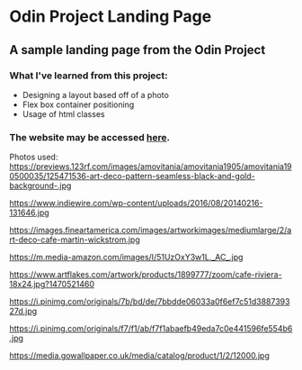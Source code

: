 # Odin Project Landing Page
## A sample landing page from the Odin Project

### What I've learned from this project:
- Designing a layout based off of a photo
- Flex box container positioning
- Usage of html classes

### The website may be accessed [here](https://czaplickijakub.github.io/Sample_LandingPage/). 

Photos used:
https://previews.123rf.com/images/amovitania/amovitania1905/amovitania190500035/125471536-art-deco-pattern-seamless-black-and-gold-background-.jpg

https://www.indiewire.com/wp-content/uploads/2016/08/20140216-131646.jpg

https://images.fineartamerica.com/images/artworkimages/mediumlarge/2/art-deco-cafe-martin-wickstrom.jpg

https://m.media-amazon.com/images/I/51UzOxY3w1L._AC_.jpg

https://www.artflakes.com/artwork/products/1899777/zoom/cafe-riviera-18x24.jpg?1470521460

https://i.pinimg.com/originals/7b/bd/de/7bbdde06033a0f6ef7c51d388739327d.jpg

https://i.pinimg.com/originals/f7/f1/ab/f7f1abaefb49eda7c0e441596fe554b6.jpg

https://media.gowallpaper.co.uk/media/catalog/product/1/2/12000.jpg

